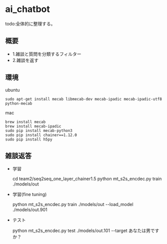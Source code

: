 # ai_chatbot

todo:全体的に整理する。

## 概要

- 1.雑談と質問を分類するフィルター
- 2.雑談を返す


## 環境

ubuntu

    sudo apt-get install mecab libmecab-dev mecab-ipadic mecab-ipadic-utf8 python-mecab

mac

    brew install mecab
    brew install mecab-ipadic
    sudo pip install mecab-python3
    sudo pip install chainer==1.12.0
    sudo pip install h5py


## 雑談返答

- 学習

    cd team2/seq2seq_one_layer_chainer1.5
    python mt_s2s_encdec.py train ./models/out


- 学習(fine tuning)

    python mt_s2s_encdec.py train ./models/out --load_model ./models/out.901


- テスト

    python mt_s2s_encdec.py test ./models/out.101 --target あなたは男ですか？

